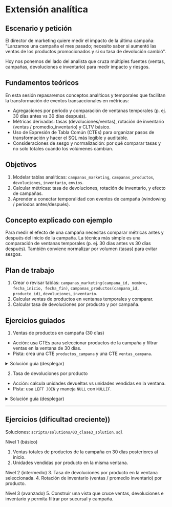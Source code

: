 # Extensión analítica

## Escenario y petición
El director de marketing quiere medir el impacto de la última campaña: "Lanzamos una campaña el mes pasado; necesito saber si aumentó las ventas de los productos promocionados y si su tasa de devolución cambió".

Hoy nos ponemos del lado del analista que cruza múltiples fuentes (ventas, campañas, devoluciones e inventario) para medir impacto y riesgos.

## Fundamentos teóricos
En esta sesión repasaremos conceptos analíticos y temporales que facilitan la transformación de eventos transaccionales en métricas:

- Agregaciones por periodo y comparación de ventanas temporales (p. ej. 30 días antes vs 30 días después).
- Métricas derivadas: tasas (devoluciones/ventas), rotación de inventario (ventas / promedio_inventario) y CLTV básico.
- Uso de Expresión de Tabla Común (CTEs) para organizar pasos de transformación y hacer el SQL más legible y auditable.
- Consideraciones de sesgo y normalización: por qué comparar tasas y no solo totales cuando los volúmenes cambian.

## Objetivos
1. Modelar tablas analíticas: `campanas_marketing`, `campanas_productos`, `devoluciones`, `inventario`, `envios`.
2. Calcular métricas: tasa de devoluciones, rotación de inventario, y efecto de campañas.
3. Aprender a conectar temporalidad con eventos de campaña (windowing / periodos antes/después).

## Concepto explicado con ejemplo
Para medir el efecto de una campaña necesitas comparar métricas antes y después del inicio de la campaña. La técnica más simple es una comparación de ventanas temporales (p. ej. 30 días antes vs 30 días después). También conviene normalizar por volumen (tasas) para evitar sesgos.

## Plan de trabajo
1. Crear o revisar tablas: `campanas_marketing(campana_id, nombre, fecha_inicio, fecha_fin)`, `campanas_productos(campana_id, producto_id)`, `devoluciones`, `inventario`.
2. Calcular ventas de productos en ventanas temporales y comparar.
3. Calcular tasa de devoluciones por producto y por campaña.

## Ejercicios guiados

1) Ventas de productos en campaña (30 días)

- Acción: usa CTEs para seleccionar productos de la campaña y filtrar ventas en la ventana de 30 días.
- Pista: crea una CTE `productos_campana` y una CTE `ventas_campana`.

<details>
<summary>Solución guía (desplegar)</summary>

```sql
WITH productos_campana AS (
  SELECT producto_id FROM campanias_productos WHERE campana_id = 1
), ventas_campana AS (
  SELECT v.* FROM ventas v
  JOIN productos_campana pc ON v.producto_id = pc.producto_id
  JOIN campanias_marketing c ON c.campana_id = 1
  WHERE date(v.fecha) BETWEEN date(c.fecha_inicio) AND date(c.fecha_inicio, '+30 days')
)
SELECT SUM(cantidad) AS unidades_vendidas, SUM(total) AS ingresos
FROM ventas_campana;
```

</details>

2) Tasa de devoluciones por producto

- Acción: calcula unidades devueltas vs unidades vendidas en la ventana.
- Pista: usa `LEFT JOIN` y maneja `NULL` con `NULLIF`.

<details>
<summary>Solución guía (desplegar)</summary>

```sql
SELECT pc.producto_id,
       SUM(d.cantidad) AS unidades_devueltas,
       SUM(v.cantidad) AS unidades_vendidas,
       CAST(SUM(d.cantidad) AS FLOAT) / NULLIF(SUM(v.cantidad), 0) AS tasa_devoluciones
FROM campanias_productos pc
LEFT JOIN ventas v ON v.producto_id = pc.producto_id
LEFT JOIN devoluciones d ON d.venta_id = v.venta_id
WHERE date(v.fecha) BETWEEN date('2025-08-01') AND date('2025-08-31')
GROUP BY pc.producto_id;
```

</details>

---

## Ejercicios (dificultad creciente))

Soluciones: `scripts/solutions/03_clase3_solution.sql`

Nivel 1 (básico)
1. Ventas totales de productos de la campaña en 30 días posteriores al inicio.
2. Unidades vendidas por producto en la misma ventana.

Nivel 2 (intermedio)
3. Tasa de devoluciones por producto en la ventana seleccionada.
4. Rotación de inventario (ventas / promedio inventario) por producto.

Nivel 3 (avanzado)
5. Construir una vista que cruce ventas, devoluciones e inventario y permita filtrar por sucursal y campaña.
